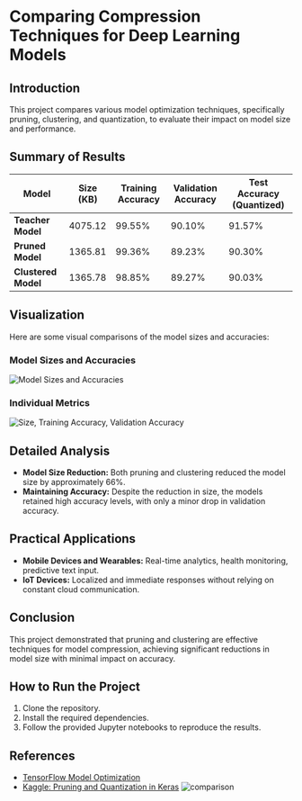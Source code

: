 # Comparing Compression Techniques for Deep Learning Models

## Introduction
This project compares various model optimization techniques, specifically pruning, clustering, and quantization, to evaluate their impact on model size and performance.

## Summary of Results
| Model                | Size (KB) | Training Accuracy | Validation Accuracy | Test Accuracy (Quantized) |
|----------------------|-----------|-------------------|---------------------|--------------------------|
| **Teacher Model**    | 4075.12   | 99.55%            | 90.10%              | 91.57%                   |
| **Pruned Model**     | 1365.81   | 99.36%            | 89.23%              | 90.30%                   |
| **Clustered Model**  | 1365.78   | 98.85%            | 89.27%              | 90.03%                   |

## Visualization
Here are some visual comparisons of the model sizes and accuracies:

### Model Sizes and Accuracies
![Model Sizes and Accuracies](comparison.png)

### Individual Metrics
![Size, Training Accuracy, Validation Accuracy](size-training-validation.png)

## Detailed Analysis
- **Model Size Reduction:** Both pruning and clustering reduced the model size by approximately 66%.
- **Maintaining Accuracy:** Despite the reduction in size, the models retained high accuracy levels, with only a minor drop in validation accuracy.

## Practical Applications
- **Mobile Devices and Wearables:** Real-time analytics, health monitoring, predictive text input.
- **IoT Devices:** Localized and immediate responses without relying on constant cloud communication.

## Conclusion
This project demonstrated that pruning and clustering are effective techniques for model compression, achieving significant reductions in model size with minimal impact on accuracy.

## How to Run the Project
1. Clone the repository.
2. Install the required dependencies.
3. Follow the provided Jupyter notebooks to reproduce the results.

## References
- [TensorFlow Model Optimization](https://www.tensorflow.org/model_optimization)
- [Kaggle: Pruning and Quantization in Keras](https://www.kaggle.com/code/sumn2u/pruning-and-quantization-in-keras)
![comparison](https://github.com/eliaselhaddad/Thesis/assets/86868035/c3d78cea-35db-45c8-b456-ec904c901229)
